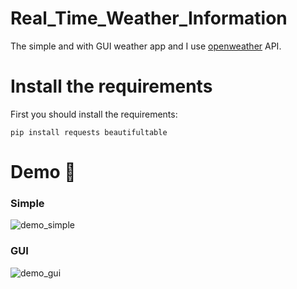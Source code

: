 # Real_Time_Weather_Information
The simple and with GUI weather app and I use [openweather](https://openweathermap.org/) API.
# Install the requirements
First you should install the requirements:
```
pip install requests beautifultable
```
# Demo 🎉
### Simple
![demo_simple](https://user-images.githubusercontent.com/77124662/132121423-a36db532-985a-4487-9170-aac8b9788897.PNG)
### GUI
![demo_gui](https://user-images.githubusercontent.com/77124662/132121425-7c689577-e460-4f42-8864-1260ce4f25c8.PNG)


